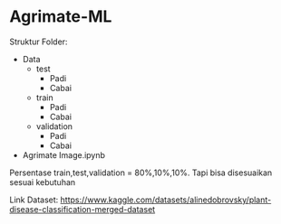 # Agrimate-ML

Struktur Folder:
- Data
  - test
    - Padi
    - Cabai
  - train
    - Padi
    - Cabai
  - validation
    - Padi
    - Cabai
- Agrimate Image.ipynb


Persentase train,test,validation = 80%,10%,10%. Tapi bisa disesuaikan sesuai kebutuhan

Link Dataset: https://www.kaggle.com/datasets/alinedobrovsky/plant-disease-classification-merged-dataset
